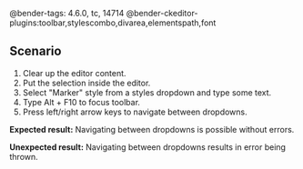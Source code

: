 @bender-tags: 4.6.0, tc, 14714
@bender-ckeditor-plugins:toolbar,stylescombo,divarea,elementspath,font

## Scenario

1. Clear up the editor content.
1. Put the selection inside the editor.
1. Select "Marker" style from a styles dropdown and type some text.
1. Type Alt + F10 to focus toolbar.
1. Press left/right arrow keys to navigate between dropdowns.

**Expected result:**
Navigating between dropdowns is possible without errors.

**Unexpected result:**
Navigating between dropdowns results in error being thrown.
